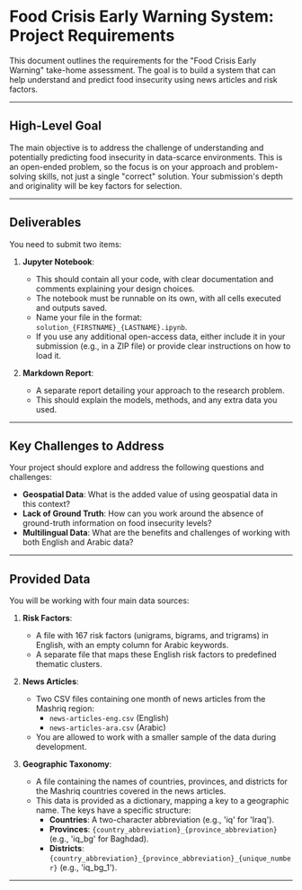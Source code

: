 # **Food Crisis Early Warning System: Project Requirements**

This document outlines the requirements for the "Food Crisis Early Warning" take-home assessment. The goal is to build a system that can help understand and predict food insecurity using news articles and risk factors.

---

## **High-Level Goal**

The main objective is to address the challenge of understanding and potentially predicting food insecurity in data-scarce environments. This is an open-ended problem, so the focus is on your approach and problem-solving skills, not just a single "correct" solution. Your submission's depth and originality will be key factors for selection.

---

## **Deliverables**

You need to submit two items:

1.  **Jupyter Notebook**:
    * This should contain all your code, with clear documentation and comments explaining your design choices.
    * The notebook must be runnable on its own, with all cells executed and outputs saved.
    * Name your file in the format: `solution_{FIRSTNAME}_{LASTNAME}.ipynb`.
    * If you use any additional open-access data, either include it in your submission (e.g., in a ZIP file) or provide clear instructions on how to load it.

2.  **Markdown Report**:
    * A separate report detailing your approach to the research problem.
    * This should explain the models, methods, and any extra data you used.

---

## **Key Challenges to Address**

Your project should explore and address the following questions and challenges:

* **Geospatial Data**: What is the added value of using geospatial data in this context?
* **Lack of Ground Truth**: How can you work around the absence of ground-truth information on food insecurity levels?
* **Multilingual Data**: What are the benefits and challenges of working with both English and Arabic data?

---

## **Provided Data**

You will be working with four main data sources:

1.  **Risk Factors**:
    * A file with 167 risk factors (unigrams, bigrams, and trigrams) in English, with an empty column for Arabic keywords.
    * A separate file that maps these English risk factors to predefined thematic clusters.

2.  **News Articles**:
    * Two CSV files containing one month of news articles from the Mashriq region:
        * `news-articles-eng.csv` (English)
        * `news-articles-ara.csv` (Arabic)
    * You are allowed to work with a smaller sample of the data during development.

3.  **Geographic Taxonomy**:
    * A file containing the names of countries, provinces, and districts for the Mashriq countries covered in the news articles.
    * This data is provided as a dictionary, mapping a key to a geographic name. The keys have a specific structure:
        * **Countries**: A two-character abbreviation (e.g., 'iq' for 'Iraq').
        * **Provinces**: `{country_abbreviation}_{province_abbreviation}` (e.g., 'iq_bg' for Baghdad).
        * **Districts**: `{country_abbreviation}_{province_abbreviation}_{unique_number}` (e.g., 'iq_bg_1').

---
